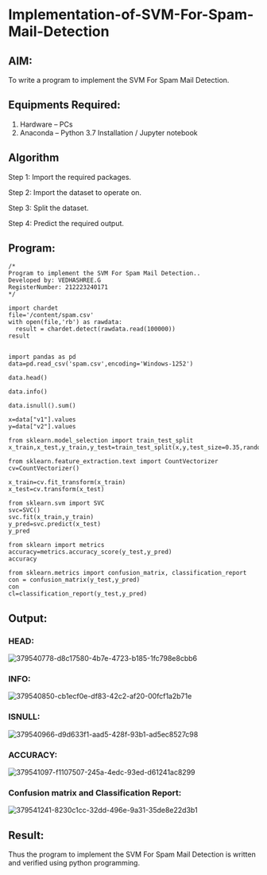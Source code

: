 # Implementation-of-SVM-For-Spam-Mail-Detection

## AIM:
To write a program to implement the SVM For Spam Mail Detection.

## Equipments Required:
1. Hardware – PCs
2. Anaconda – Python 3.7 Installation / Jupyter notebook

## Algorithm
Step 1: Import the required packages.

Step 2: Import the dataset to operate on.

Step 3: Split the dataset.

Step 4: Predict the required output.
## Program:
```
/*
Program to implement the SVM For Spam Mail Detection..
Developed by: VEDHASHREE.G
RegisterNumber: 212223240171
*/
```
```
import chardet
file='/content/spam.csv'
with open(file,'rb') as rawdata:
  result = chardet.detect(rawdata.read(100000))
result


import pandas as pd
data=pd.read_csv('spam.csv',encoding='Windows-1252')

data.head()

data.info()

data.isnull().sum()

x=data["v1"].values
y=data["v2"].values

from sklearn.model_selection import train_test_split
x_train,x_test,y_train,y_test=train_test_split(x,y,test_size=0.35,random_state=0)

from sklearn.feature_extraction.text import CountVectorizer
cv=CountVectorizer()

x_train=cv.fit_transform(x_train)
x_test=cv.transform(x_test)

from sklearn.svm import SVC
svc=SVC()
svc.fit(x_train,y_train)
y_pred=svc.predict(x_test)
y_pred

from sklearn import metrics
accuracy=metrics.accuracy_score(y_test,y_pred)
accuracy

from sklearn.metrics import confusion_matrix, classification_report
con = confusion_matrix(y_test,y_pred)
con
cl=classification_report(y_test,y_pred)

```

## Output:
### HEAD:
![379540778-d8c17580-4b7e-4723-b185-1fc798e8cbb6](https://github.com/user-attachments/assets/07bac08a-79d7-4e4a-ac0c-1c093e857e92)
### INFO:
![379540850-cb1ecf0e-df83-42c2-af20-00fcf1a2b71e](https://github.com/user-attachments/assets/e2123be3-befb-4669-93ef-7094dece870b)
### ISNULL:
![379540966-d9d633f1-aad5-428f-93b1-ad5ec8527c98](https://github.com/user-attachments/assets/36ed6f60-c6ab-4e9e-b9f1-fa4dd9abcb8b)
### ACCURACY:
![379541097-f1107507-245a-4edc-93ed-d61241ac8299](https://github.com/user-attachments/assets/63b13f3a-d7cb-4998-b26b-763a40ebe00c)
### Confusion matrix and Classification Report:
![379541241-8230c1cc-32dd-496e-9a31-35de8e22d3b1](https://github.com/user-attachments/assets/816e16c6-cb1a-4e8e-857f-0368fd2e471c)

## Result:
Thus the program to implement the SVM For Spam Mail Detection is written and verified using python programming.
